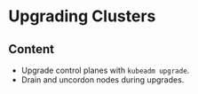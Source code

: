 # Upgrading Clusters

## Content

- Upgrade control planes with `kubeadm upgrade`.
- Drain and uncordon nodes during upgrades.
